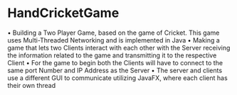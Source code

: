 # HandCricketGame
•	Building a Two Player Game, based on the game of Cricket. This game uses Multi-Threaded Networking and is implemented in Java 
•	Making a game that lets two Clients interact with each other with the Server receiving the information related to the game and transmitting it to the respective Client
•	For the game to begin both the Clients will have to connect to the same port Number and IP Address as the Server
•	The server and clients use a different GUI to communicate utilizing JavaFX, where each client has their own thread
